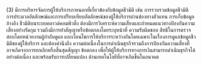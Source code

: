 (3) มีการบริหารจัดการผู้ให้บริการภายนอกที่เกี่ยวข้องกับข้อมูลชีวมิติ เช่น การรวบรวมข้อมูลชีวมิติ
การประมวลอัตลักษณ์และการเปรียบเทียบอัตลักษณ์ของผู้ใช้บริการผ่านช่องทางตัวแทน การเก็บข้อมูลอ้างอิง
ชีวมิติบนระบบคลาวด์คอมพิวติ้ง ต้องมีการวิเคราะห์ความเสี่ยงและกำหนดแนวทางป้องกันความเสี่ยงอย่างรัดกุม
รวมถึงมีการทำสัญญาหรือข้อตกลงโดยระบุหน้าที่ ความรับผิดชอบ สิทธิในการตรวจสอบโดยหน่วยงานผู้กำกับดูแล
และเงื่อนไขการให้บริการระหว่างกันโดยเฉพาะในเรื่องการดูแลข้อมูลชีวมิติของผู้ใช้บริการ และต้องคำนึงถึง
ความต่อเนื่องในการดำเนินธุรกิจรวมถึงการป้องกันความเสี่ยงที่อาจเกิดจากการยกเลิกหรือสิ้นสุดสัญญา
ข้อตกลง เพื่อให้ผู้ให้บริการทางการเงินสามารถดำเนินธุรกิจได้อย่างต่อเนื่อง และพร้อมรับการเปลี่ยนแปลง
ด้านเทคโนโลยีที่อาจเกิดขึ้นในอนาคต
